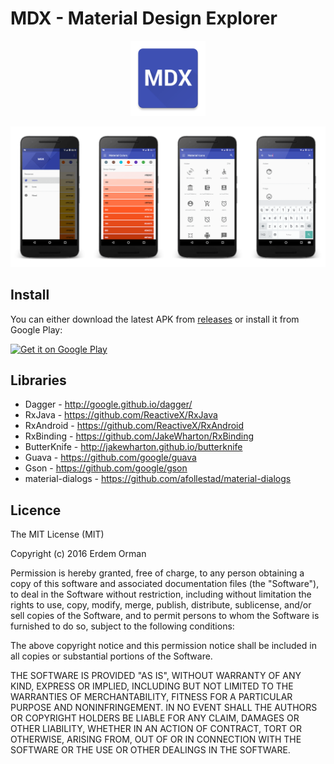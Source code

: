 # MDX - Material Design Explorer

<p align="center">
  <img alt="App Icon" src="/art/icon.png" width="120" />
</p>

![Screenshots](/art/screenshots.png)

## Install

You can either download the latest APK from [releases](https://github.com/erdemorman/mdx/releases/latest) or install it from Google Play:

<a href="https://play.google.com/store/apps/details?id=com.erdemorman.mdx" target="_blank">
  <img alt="Get it on Google Play"
       src="https://play.google.com/intl/en_us/badges/images/generic/en_badge_web_generic.png" height="100"/>
</a>

## Libraries

 * Dagger - http://google.github.io/dagger/
 * RxJava - https://github.com/ReactiveX/RxJava
 * RxAndroid - https://github.com/ReactiveX/RxAndroid
 * RxBinding - https://github.com/JakeWharton/RxBinding
 * ButterKnife - http://jakewharton.github.io/butterknife
 * Guava - https://github.com/google/guava
 * Gson - https://github.com/google/gson
 * material-dialogs - https://github.com/afollestad/material-dialogs

## Licence

The MIT License (MIT)

Copyright (c) 2016 Erdem Orman

Permission is hereby granted, free of charge, to any person obtaining a copy
of this software and associated documentation files (the "Software"), to deal
in the Software without restriction, including without limitation the rights
to use, copy, modify, merge, publish, distribute, sublicense, and/or sell
copies of the Software, and to permit persons to whom the Software is
furnished to do so, subject to the following conditions:

The above copyright notice and this permission notice shall be included in all
copies or substantial portions of the Software.

THE SOFTWARE IS PROVIDED "AS IS", WITHOUT WARRANTY OF ANY KIND, EXPRESS OR
IMPLIED, INCLUDING BUT NOT LIMITED TO THE WARRANTIES OF MERCHANTABILITY,
FITNESS FOR A PARTICULAR PURPOSE AND NONINFRINGEMENT. IN NO EVENT SHALL THE
AUTHORS OR COPYRIGHT HOLDERS BE LIABLE FOR ANY CLAIM, DAMAGES OR OTHER
LIABILITY, WHETHER IN AN ACTION OF CONTRACT, TORT OR OTHERWISE, ARISING FROM,
OUT OF OR IN CONNECTION WITH THE SOFTWARE OR THE USE OR OTHER DEALINGS IN THE
SOFTWARE.

